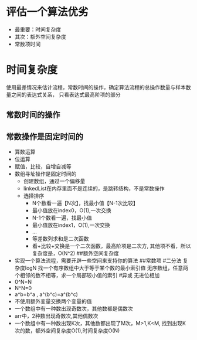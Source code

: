# 评估一个算法优劣
- 最重要：时间复杂度
- 其次：额外空间复杂度
- 常数项时间

# 时间复杂度
使用最差情况来估计流程，常数时间的操作，确定算法流程的总操作数量与样本数量之间的表达式关系，
只看表达式最高阶项的部分
## 常数时间的操作
## 常数操作是固定时间的
- 算数运算
- 位运算
- 赋值，比较，自增自减等
- 数组寻址操作是固定时间的
    - 创建数组，通过一个偏移量
    - linkedList在内存里面不是连续的，是跳转结构，不是常数操作
    - 选择排序
        - N个数看一遍【N次】，找最小值【N-1次比较】
        - 最小值放在index0，O(1),一次交换
        - N-1个数看一遍，找最小值
        - 最小值放在index1，O(1),一次交换
        - ...
        - 等差数列求和是二次函数
        - 看+比较+交换是一个二次函数，最高阶项是二次方,
          其他项不看，所以复杂度是，O(N^2)
##额外空间复杂度
- 实现一个算法流程，需要开辟一些空间来支持你的算法
##常数项
#二分法
复杂度logN
找一个有序数组中大于等于某个数的最小索引值
无序数组，任意两个相邻的数不相等，求一个局部较小值的索引
#异或
无进位相加
- 0^N=N
- N^N=0
- a^b=b^a , a^(b^c)=a^(b^c)
- 不使用额外变量交换两个变量的值
- 一个数组中有一种数出现奇数次，其他数都是偶数次
- arr中，2种数出现奇数次,其他偶数次
- 一个数组中有一种数出现K次，其他数都出现了M次，M>1,K<M,
找到出现K次的数，额外空间复杂度O(1),时间复杂度O(N)
